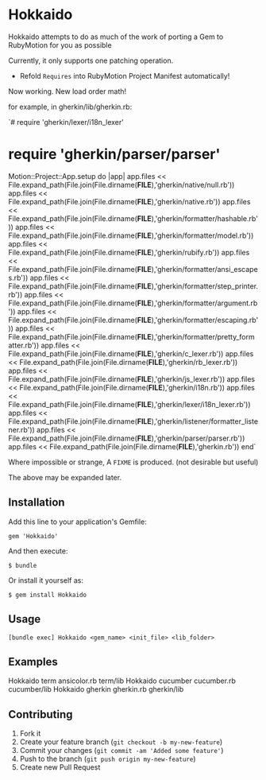 # Hokkaido

Hokkaido attempts to do as much of the work of porting a Gem to RubyMotion for you as possible

Currently, it only supports one patching operation.

* Refold `Requires` into RubyMotion Project Manifest automatically!

Now working. New load order math!

for example, in gherkin/lib/gherkin.rb:

`# require 'gherkin/lexer/i18n_lexer'
# require 'gherkin/parser/parser'
Motion::Project::App.setup do |app|
    app.files << File.expand_path(File.join(File.dirname(__FILE__),'gherkin/native/null.rb'))
    app.files << File.expand_path(File.join(File.dirname(__FILE__),'gherkin/native.rb'))
    app.files << File.expand_path(File.join(File.dirname(__FILE__),'gherkin/formatter/hashable.rb'))
    app.files << File.expand_path(File.join(File.dirname(__FILE__),'gherkin/formatter/model.rb'))
    app.files << File.expand_path(File.join(File.dirname(__FILE__),'gherkin/rubify.rb'))
    app.files << File.expand_path(File.join(File.dirname(__FILE__),'gherkin/formatter/ansi_escapes.rb'))
    app.files << File.expand_path(File.join(File.dirname(__FILE__),'gherkin/formatter/step_printer.rb'))
    app.files << File.expand_path(File.join(File.dirname(__FILE__),'gherkin/formatter/argument.rb'))
    app.files << File.expand_path(File.join(File.dirname(__FILE__),'gherkin/formatter/escaping.rb'))
    app.files << File.expand_path(File.join(File.dirname(__FILE__),'gherkin/formatter/pretty_formatter.rb'))
    app.files << File.expand_path(File.join(File.dirname(__FILE__),'gherkin/c_lexer.rb'))
    app.files << File.expand_path(File.join(File.dirname(__FILE__),'gherkin/rb_lexer.rb'))
    app.files << File.expand_path(File.join(File.dirname(__FILE__),'gherkin/js_lexer.rb'))
    app.files << File.expand_path(File.join(File.dirname(__FILE__),'gherkin/i18n.rb'))
    app.files << File.expand_path(File.join(File.dirname(__FILE__),'gherkin/lexer/i18n_lexer.rb'))
    app.files << File.expand_path(File.join(File.dirname(__FILE__),'gherkin/listener/formatter_listener.rb'))
    app.files << File.expand_path(File.join(File.dirname(__FILE__),'gherkin/parser/parser.rb'))
    app.files << File.expand_path(File.join(File.dirname(__FILE__),'gherkin.rb'))
end`

Where impossible or strange, A `FIXME` is produced. (not desirable but useful)

The above may be expanded later.

## Installation

Add this line to your application's Gemfile:

    gem 'Hokkaido'

And then execute:

    $ bundle

Or install it yourself as:

    $ gem install Hokkaido

## Usage

`[bundle exec] Hokkaido <gem_name> <init_file> <lib_folder>`

## Examples

Hokkaido term ansicolor.rb term/lib
Hokkaido cucumber cucumber.rb cucumber/lib
Hokkaido gherkin gherkin.rb gherkin/lib

## Contributing

1. Fork it
2. Create your feature branch (`git checkout -b my-new-feature`)
3. Commit your changes (`git commit -am 'Added some feature'`)
4. Push to the branch (`git push origin my-new-feature`)
5. Create new Pull Request
